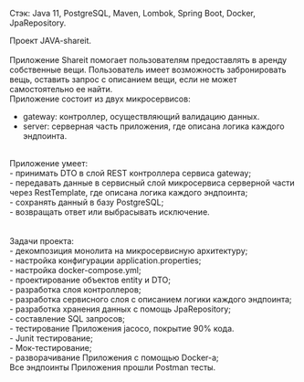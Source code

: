 Стэк: Java 11, PostgreSQL, Maven, Lombok, Spring Boot, Docker, JpaRepository.<br>

Проект JAVA-shareit.<br>
<br>
Приложение Shareit помогает пользователям предоставлять в аренду собственные вещи. Пользователь имеет возможность забронировать вещь, оставить запрос с описанием вещи, если не может самостоятельно ее найти. 
<br>
Приложение состоит из двух микросервисов:<br>
 - gateway: контроллер, осуществляющий валидацию данных.<br>
 - server: серверная часть приложения, где описана логика каждого эндпоинта.<br>
 <br>
 Приложение умеет:<br>
 - принимать DTO в слой REST контроллера сервиса gateway;<br>
 - передавать данные в сервисный слой микросервиса серверной части через RestTemplate, где описана логика каждого эндпоинта;<br>
- сохранять данный в базу PostgreSQL;<br>
- возвращать ответ или выбрасывать исключение.<br>
<br>
<br>
Задачи проекта:<br>
- декомпозиция монолита на микросервисную архитектуру;<br>
- настройка конфигурации application.properties;<br>
- настройка docker-compose.yml;<br>
- проектирование объектов entity и DTO;<br>
- разработка слоя контроллеров;<br>
- разработка сервисного слоя с описанием логики каждого эндпоинта;<br>
- разработка хранения данных с помощь JpaRepository;<br>
- составление SQL запросов;<br>
- тестирование Приложения jacoco, покрытие 90% кода.<br>
- Junit тестирование; <br>
- Мок-тестирование;<br>
- разворачивание Приложения с помощью Docker-а;<br>
Все эндпоинты Приложения прошли Postman тесты. <br>
